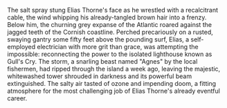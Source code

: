 The salt spray stung Elias Thorne's face as he wrestled with a recalcitrant cable, the wind whipping his already-tangled brown hair into a frenzy.  Below him, the churning grey expanse of the Atlantic roared against the jagged teeth of the Cornish coastline.  Perched precariously on a rusted, swaying gantry some fifty feet above the pounding surf, Elias, a self-employed electrician with more grit than grace, was attempting the impossible: reconnecting the power to the isolated lighthouse known as Gull's Cry.  The storm, a snarling beast named "Agnes" by the local fishermen, had ripped through the island a week ago, leaving the majestic, whitewashed tower shrouded in darkness and its powerful beam extinguished.  The salty air tasted of ozone and impending doom, a fitting atmosphere for the most challenging job of Elias Thorne's already eventful career.
